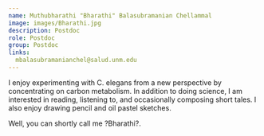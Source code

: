 ```yaml
---
name: Muthubharathi "Bharathi" Balasubramanian Chellammal
image: images/Bharathi.jpg
description: Postdoc
role: Postdoc
group: Postdoc
links:
  mbalasubramanianchel@salud.unm.edu
---
```


I enjoy experimenting with C. elegans from a new perspective by concentrating on carbon metabolism. In addition to doing science, I am interested in reading, listening to, and occasionally composing short tales. I also enjoy drawing pencil and oil pastel sketches.  

Well, you can shortly call me ?Bharathi?. 